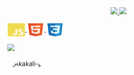<div align="center">
  <a href="https://github.com/akakali">
  <img height="180em" src="https://github-readme-stats.vercel.app/api?username=akakali&show_icons=true&theme=dracula&include_all_commits=true&count_private=true"/>
  <img height="180em" src="https://github-readme-stats.vercel.app/api/top-langs/?username=akakali&layout=compact&langs_count=7&theme=dracula"/>
</div>
<div style="display: inline_block"><br>
  <img align="center" alt="Akakali-Js" height="30" width="40" src="https://raw.githubusercontent.com/devicons/devicon/master/icons/javascript/javascript-plain.svg">
  <img align="center" alt="Akakali-HTML" height="30" width="40" src="https://raw.githubusercontent.com/devicons/devicon/master/icons/html5/html5-original.svg">
  <img align="center" alt="Akakali-CSS" height="30" width="40" src="https://raw.githubusercontent.com/devicons/devicon/master/icons/css3/css3-original.svg">
</div>
<div><br>
  <a href="https://www.linkedin.com/in/juan-pablo-83859a224" target="_blank"><img src="https://img.shields.io/badge/-LinkedIn-%230077B5?style=for-the-badge&logo=linkedin&logoColor=white" target="_blank"></a>   
</div>
<div><br>
  <img align="left" alt="Akakali-pic" height="150" style="border-radius:50px;" src="https://cdn.discordapp.com/attachments/870668499985522758/954932690702966784/252870904_490463949403592_1260259666407406540_n.png">
</div>
